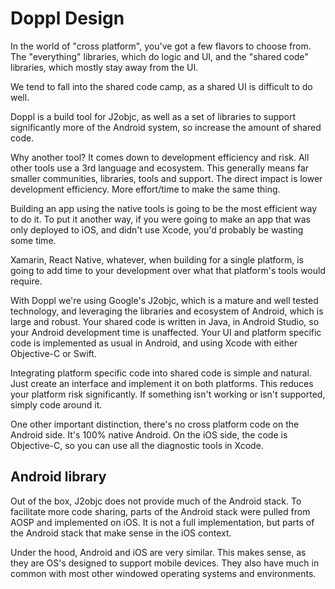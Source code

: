 # Doppl Design

In the world of "cross platform", you've got a few flavors to choose from. The "everything" libraries, which do logic and UI, and the "shared code" libraries, which mostly stay away from the UI.

We tend to fall into the shared code camp, as a shared UI is difficult to do well.

Doppl is a build tool for J2objc, as well as a set of libraries to support significantly more of the Android system, so increase the amount of shared code.

Why another tool? It comes down to development efficiency and risk. All other tools use a 3rd language and ecosystem. This generally means far smaller communities, libraries, tools and support. The direct impact is lower development efficiency. More effort/time to make the same thing.

Building an app using the native tools is going to be the most efficient way to do it. To put it another way, if you were going to make an app that was only deployed to iOS, and didn't use Xcode, you'd probably be wasting some time.

Xamarin, React Native, whatever, when building for a single platform, is going to add time to your development over what that platform's tools would require.

With Doppl we're using Google's J2objc, which is a mature and well tested technology, and leveraging the libraries and ecosystem of Android, which is large and robust. Your shared code is written in Java, in Android Studio, so your Android development time is unaffected. Your UI and platform specific code is implemented as usual in Android, and using Xcode with either Objective-C or Swift.

Integrating platform specific code into shared code is simple and natural. Just create an interface and implement it on both platforms. This reduces your platform risk significantly. If something isn't working or isn't supported, simply code around it.

One other important distinction, there's no cross platform code on the Android side. It's 100% native Android. On the iOS side, the code is Objective-C, so you can use all the diagnostic tools in Xcode.

## Android library

Out of the box, J2objc does not provide much of the Android stack. To facilitate more code sharing, parts of the Android stack were pulled from AOSP and implemented on iOS. It is not a full implementation, but parts of the Android stack that make sense in the iOS context.

Under the hood, Android and iOS are very similar. This makes sense, as they are OS's designed to support mobile devices. They also have much in common with most other windowed operating systems and environments.
